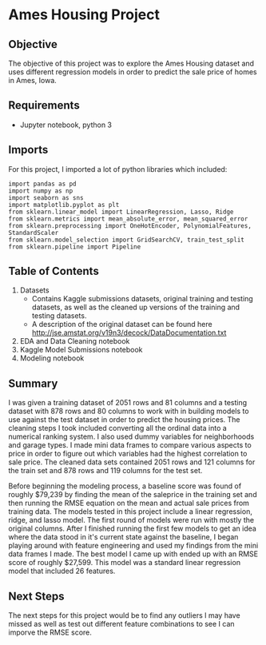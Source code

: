 # Ames Housing Project

## Objective

The objective of this project was to explore the Ames Housing dataset and uses different regression models in order to predict the sale price of homes in Ames, Iowa.

## Requirements

- Jupyter notebook, python 3

## Imports

For this project, I imported a lot of python libraries which included: 
```
import pandas as pd
import numpy as np
import seaborn as sns
import matplotlib.pyplot as plt
from sklearn.linear_model import LinearRegression, Lasso, Ridge
from sklearn.metrics import mean_absolute_error, mean_squared_error
from sklearn.preprocessing import OneHotEncoder, PolynomialFeatures, StandardScaler
from sklearn.model_selection import GridSearchCV, train_test_split
from sklearn.pipeline import Pipeline
```

## Table of Contents

1) Datasets
    - Contains Kaggle submissions datasets, original training and testing datasets, as well as the cleaned up versions of the training and testing datasets.
    - A description of the original dataset can be found here http://jse.amstat.org/v19n3/decock/DataDocumentation.txt
2) EDA and Data Cleaning notebook
3) Kaggle Model Submissions notebook
4) Modeling notebook

## Summary

I was given a training dataset of 2051 rows and 81 columns and a testing dataset with 878 rows and 80 columns to work with in building models to use against the test dataset in order to predict the housing prices. The cleaning steps I took included converting all the ordinal data into a numerical ranking system. I also used dummy variables for neighborhoods and garage types. I made mini data frames to compare various aspects to price in order to figure out which variables had the highest correlation to sale price. The cleaned data sets contained 2051 rows and 121 columns for the train set and 878 rows and 119 columns for the test set.

Before beginning the modeling process, a baseline score was found of roughly $79,239 by finding the mean of the saleprice in the training set and then running the RMSE equation on the mean and actual sale prices from training data. The models tested in this project include a linear regression, ridge, and lasso model. The first round of models were run with mostly the original columns. After I finished running the first few models to get an idea where the data stood in it's current state against the baseline, I began playing around with feature engineering and used my findings from the mini data frames I made. The best model I came up with ended up with an RMSE score of roughly $27,599. This model was a standard linear regression model that included 26 features.

## Next Steps

The next steps for this project would be to find any outliers I may have missed as well as test out different feature combinations to see I can imporve the RMSE score.
